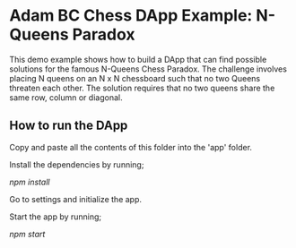 
# Adam BC Chess DApp Example: N-Queens Paradox

This demo example shows how to build a DApp that can find possible solutions for the famous N-Queens Chess Paradox. 
The challenge involves placing N queens on an N x N chessboard such that no two Queens threaten each other. The solution requires that no two queens share the same row, column or diagonal.

## How to run the DApp

Copy and paste all the contents of this folder into the 'app' folder.

Install the dependencies by running;

_npm install_

Go to settings and initialize the app.

Start the app by running;

_npm start_

